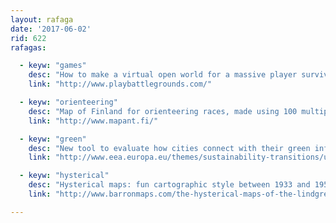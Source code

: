 ```yaml
---
layout: rafaga
date: '2017-06-02'
rid: 622
rafagas:

  - keyw: "games"
    desc: "How to make a virtual open world for a massive player survival game"
    link: "http://www.playbattlegrounds.com/"

  - keyw: "orienteering"
    desc: "Map of Finland for orienteering races, made using 100 multiprocessor computers with LIDAR and surveying data"
    link: "http://www.mapant.fi/"

  - keyw: "green"
    desc: "New tool to evaluate how cities connect with their green infrastructures"
    link: "http://www.eea.europa.eu/themes/sustainability-transitions/urban-environment/urban-green-infrastructure/urban-green-infrastructure-1"

  - keyw: "hysterical"
    desc: "Hysterical maps: fun cartographic style between 1933 and 1955"
    link: "http://www.barronmaps.com/the-hysterical-maps-of-the-lindgren-brothers-of-spokane-washington/"

---
```

